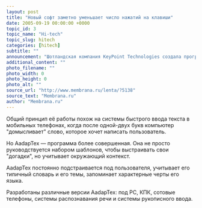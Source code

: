 ```yaml
---
layout: post
title: "Новый софт заметно уменьшает число нажатий на клавиши"
date: 2005-09-19 00:00:00 +0000
topic_id: 3
topic_name: "Hi-tech"
topic_slug: hitech
categories: [hitech]
subtitle: ""
announcement: "Шотландская компания KeyPoint Technologies создала программу AadapTex, которая повышает эффективность печатания на клавиатуре на 60% и даже более."
additional_content: ""
photo_filename: ""
photo_width: 0
photo_height: 0
photo_alt: ""
source_url: "http://www.membrana.ru/lenta/?5138"
source_text: "Membrana.ru"
author: "Membrana.ru"
---
```

Общий принцип её работы похож на системы быстрого ввода текста в мобильных телефонах, когда после одной-двух букв компьютер "домысливает" слово, которое хочет написать пользователь.

Но AadapTex — программа более совершенная. Она не просто руководствуется набором шаблонов, чтобы выстраивать свои "догадки", но учитывает окружающий контекст.

AadapTex постоянно подстраивается под пользователя, учитывает его типичный словарь и его темы, запоминает характерные черты его языка.

Разработаны различные версии AadapTex: под PC, КПК, сотовые телефоны, системы распознавания речи и системы рукописного ввода.
